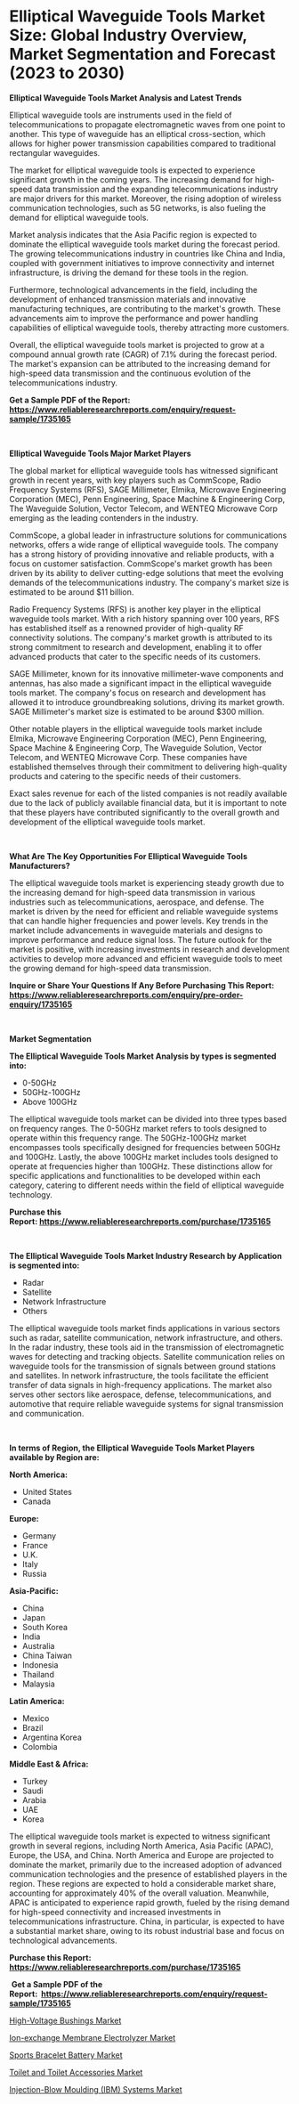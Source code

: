 <p><h1>Elliptical Waveguide Tools Market Size: Global Industry Overview, Market Segmentation and Forecast (2023 to 2030)</h1></p><p><strong>Elliptical Waveguide Tools Market Analysis and Latest Trends</strong></p>
<p><p>Elliptical waveguide tools are instruments used in the field of telecommunications to propagate electromagnetic waves from one point to another. This type of waveguide has an elliptical cross-section, which allows for higher power transmission capabilities compared to traditional rectangular waveguides.</p><p>The market for elliptical waveguide tools is expected to experience significant growth in the coming years. The increasing demand for high-speed data transmission and the expanding telecommunications industry are major drivers for this market. Moreover, the rising adoption of wireless communication technologies, such as 5G networks, is also fueling the demand for elliptical waveguide tools.</p><p>Market analysis indicates that the Asia Pacific region is expected to dominate the elliptical waveguide tools market during the forecast period. The growing telecommunications industry in countries like China and India, coupled with government initiatives to improve connectivity and internet infrastructure, is driving the demand for these tools in the region.</p><p>Furthermore, technological advancements in the field, including the development of enhanced transmission materials and innovative manufacturing techniques, are contributing to the market's growth. These advancements aim to improve the performance and power handling capabilities of elliptical waveguide tools, thereby attracting more customers.</p><p>Overall, the elliptical waveguide tools market is projected to grow at a compound annual growth rate (CAGR) of 7.1% during the forecast period. The market's expansion can be attributed to the increasing demand for high-speed data transmission and the continuous evolution of the telecommunications industry.</p></p>
<p><strong>Get a Sample PDF of the Report:&nbsp; <a href="https://www.reliableresearchreports.com/enquiry/request-sample/1735165">https://www.reliableresearchreports.com/enquiry/request-sample/1735165</a></strong></p>
<p>&nbsp;</p>
<p><strong>Elliptical Waveguide Tools Major Market Players</strong></p>
<p><p>The global market for elliptical waveguide tools has witnessed significant growth in recent years, with key players such as CommScope, Radio Frequency Systems (RFS), SAGE Millimeter, Elmika, Microwave Engineering Corporation (MEC), Penn Engineering, Space Machine & Engineering Corp, The Waveguide Solution, Vector Telecom, and WENTEQ Microwave Corp emerging as the leading contenders in the industry.</p><p>CommScope, a global leader in infrastructure solutions for communications networks, offers a wide range of elliptical waveguide tools. The company has a strong history of providing innovative and reliable products, with a focus on customer satisfaction. CommScope's market growth has been driven by its ability to deliver cutting-edge solutions that meet the evolving demands of the telecommunications industry. The company's market size is estimated to be around $11 billion.</p><p>Radio Frequency Systems (RFS) is another key player in the elliptical waveguide tools market. With a rich history spanning over 100 years, RFS has established itself as a renowned provider of high-quality RF connectivity solutions. The company's market growth is attributed to its strong commitment to research and development, enabling it to offer advanced products that cater to the specific needs of its customers.</p><p>SAGE Millimeter, known for its innovative millimeter-wave components and antennas, has also made a significant impact in the elliptical waveguide tools market. The company's focus on research and development has allowed it to introduce groundbreaking solutions, driving its market growth. SAGE Millimeter's market size is estimated to be around $300 million.</p><p>Other notable players in the elliptical waveguide tools market include Elmika, Microwave Engineering Corporation (MEC), Penn Engineering, Space Machine & Engineering Corp, The Waveguide Solution, Vector Telecom, and WENTEQ Microwave Corp. These companies have established themselves through their commitment to delivering high-quality products and catering to the specific needs of their customers.</p><p>Exact sales revenue for each of the listed companies is not readily available due to the lack of publicly available financial data, but it is important to note that these players have contributed significantly to the overall growth and development of the elliptical waveguide tools market.</p></p>
<p>&nbsp;</p>
<p><strong>What Are The Key Opportunities For Elliptical Waveguide Tools Manufacturers?</strong></p>
<p><p>The elliptical waveguide tools market is experiencing steady growth due to the increasing demand for high-speed data transmission in various industries such as telecommunications, aerospace, and defense. The market is driven by the need for efficient and reliable waveguide systems that can handle higher frequencies and power levels. Key trends in the market include advancements in waveguide materials and designs to improve performance and reduce signal loss. The future outlook for the market is positive, with increasing investments in research and development activities to develop more advanced and efficient waveguide tools to meet the growing demand for high-speed data transmission.</p></p>
<p><strong>Inquire or Share Your Questions If Any Before Purchasing This Report: <a href="https://www.reliableresearchreports.com/enquiry/pre-order-enquiry/1735165">https://www.reliableresearchreports.com/enquiry/pre-order-enquiry/1735165</a></strong></p>
<p>&nbsp;</p>
<p><strong>Market Segmentation</strong></p>
<p><strong>The Elliptical Waveguide Tools Market Analysis by types is segmented into:</strong></p>
<p><ul><li>0-50GHz</li><li>50GHz-100GHz</li><li>Above 100GHz</li></ul></p>
<p><p>The elliptical waveguide tools market can be divided into three types based on frequency ranges. The 0-50GHz market refers to tools designed to operate within this frequency range. The 50GHz-100GHz market encompasses tools specifically designed for frequencies between 50GHz and 100GHz. Lastly, the above 100GHz market includes tools designed to operate at frequencies higher than 100GHz. These distinctions allow for specific applications and functionalities to be developed within each category, catering to different needs within the field of elliptical waveguide technology.</p></p>
<p><strong>Purchase this Report:&nbsp;<a href="https://www.reliableresearchreports.com/purchase/1735165">https://www.reliableresearchreports.com/purchase/1735165</a></strong></p>
<p>&nbsp;</p>
<p><strong>The Elliptical Waveguide Tools Market Industry Research by Application is segmented into:</strong></p>
<p><ul><li>Radar</li><li>Satellite</li><li>Network Infrastructure</li><li>Others</li></ul></p>
<p><p>The elliptical waveguide tools market finds applications in various sectors such as radar, satellite communication, network infrastructure, and others. In the radar industry, these tools aid in the transmission of electromagnetic waves for detecting and tracking objects. Satellite communication relies on waveguide tools for the transmission of signals between ground stations and satellites. In network infrastructure, the tools facilitate the efficient transfer of data signals in high-frequency applications. The market also serves other sectors like aerospace, defense, telecommunications, and automotive that require reliable waveguide systems for signal transmission and communication.</p></p>
<p>&nbsp;</p>
<p><strong>In terms of Region, the Elliptical Waveguide Tools Market Players available by Region are:</strong></p>
<p>
    <p> <strong> North America: </strong>
        <ul>
            <li>United States</li>
            <li>Canada</li>
        </ul>
        </p> 
    <p> <strong> Europe: </strong>
        <ul>
            <li>Germany</li>
            <li>France</li>
            <li>U.K.</li>
            <li>Italy</li>
            <li>Russia</li>
        </ul>
        </p> 
    <p> <strong> Asia-Pacific: </strong>
        <ul>
            <li>China</li>
            <li>Japan</li>
            <li>South Korea</li>
            <li>India</li>
            <li>Australia</li>
            <li>China Taiwan</li>
            <li>Indonesia</li>
            <li>Thailand</li>
            <li>Malaysia</li>
        </ul>
        </p> 
    <p> <strong> Latin America: </strong>
        <ul>
            <li>Mexico</li>
            <li>Brazil</li>
            <li>Argentina Korea</li>
            <li>Colombia</li>
        </ul>
        </p> 
    <p> <strong> Middle East & Africa: </strong>
        <ul>
            <li>Turkey</li>
            <li>Saudi</li>
            <li>Arabia</li>
            <li>UAE</li>
            <li>Korea</li>
        </ul>
    </p>
    </p>
<p><p>The elliptical waveguide tools market is expected to witness significant growth in several regions, including North America, Asia Pacific (APAC), Europe, the USA, and China. North America and Europe are projected to dominate the market, primarily due to the increased adoption of advanced communication technologies and the presence of established players in the region. These regions are expected to hold a considerable market share, accounting for approximately 40% of the overall valuation. Meanwhile, APAC is anticipated to experience rapid growth, fueled by the rising demand for high-speed connectivity and increased investments in telecommunications infrastructure. China, in particular, is expected to have a substantial market share, owing to its robust industrial base and focus on technological advancements.</p></p>
<p><strong>Purchase this Report: <a href="https://www.reliableresearchreports.com/purchase/1735165">https://www.reliableresearchreports.com/purchase/1735165</a></strong></p>
<p>&nbsp;<strong>Get a Sample PDF of the Report:&nbsp;&nbsp;<a href="https://www.reliableresearchreports.com/enquiry/request-sample/1735165">https://www.reliableresearchreports.com/enquiry/request-sample/1735165</a></strong></p>
<p><strong></strong></p>
<p><p><a href="https://github.com/PeterParrish5/Market-Research-Report-List-1/blob/main/high-voltage-bushings-market.md">High-Voltage Bushings Market</a></p><p><a href="https://medium.com/@tracylarson12/ion-exchange-membrane-electrolyzer-market-size-cagr-trends-2024-2030-4602c5d3055f">Ion-exchange Membrane Electrolyzer Market</a></p><p><a href="https://www.linkedin.com/pulse/sports-bracelet-battery-market-research-report-unlocks-analysis/">Sports Bracelet Battery Market</a></p><p><a href="https://github.com/CliffMedina6/Market-Research-Report-List-1/blob/main/toilet-and-toilet-accessories-market.md">Toilet and Toilet Accessories Market</a></p><p><a href="https://www.linkedin.com/pulse/injection-blow-moulding-ibm-systems-market/">Injection-Blow Moulding (IBM) Systems Market</a></p></p>